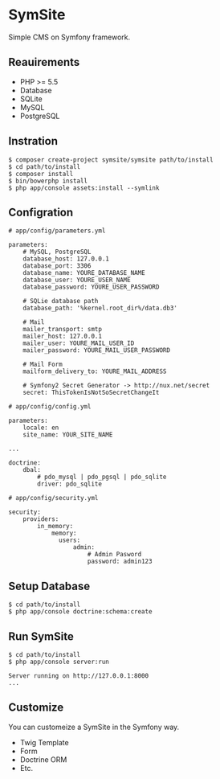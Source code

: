 SymSite
=======

Simple CMS on Symfony framework.

## Reauirements
- PHP >= 5.5
- Database
 - SQLite
 - MySQL
 - PostgreSQL

## Instration
```
$ composer create-project symsite/symsite path/to/install
$ cd path/to/install
$ composer install
$ bin/bowerphp install
$ php app/console assets:install --symlink
```

## Configration
```
# app/config/parameters.yml

parameters:
    # MySQL, PostgreSQL
    database_host: 127.0.0.1
    database_port: 3306
    database_name: YOURE_DATABASE_NAME
    database_user: YOURE_USER_NAME
    database_password: YOURE_USER_PASSWORD

    # SQLie database path
    database_path: '%kernel.root_dir%/data.db3'

    # Mail
    mailer_transport: smtp
    mailer_host: 127.0.0.1
    mailer_user: YOURE_MAIL_USER_ID
    mailer_password: YOURE_MAIL_USER_PASSWORD

    # Mail Form
    mailform_delivery_to: YOURE_MAIL_ADDRESS

    # Symfony2 Secret Generator -> http://nux.net/secret
    secret: ThisTokenIsNotSoSecretChangeIt
```

```
# app/config/config.yml

parameters:
    locale: en
    site_name: YOUR_SITE_NAME

...

doctrine:
    dbal:
        # pdo_mysql | pdo_pgsql | pdo_sqlite
        driver: pdo_sqlite

```

```
# app/config/security.yml

security:
    providers:
        in_memory:
            memory:
              users:
                  admin:
                      # Admin Pasword
                      password: admin123
```


## Setup Database
```
$ cd path/to/install
$ php app/console doctrine:schema:create
```

## Run SymSite
```
$ cd path/to/install
$ php app/console server:run

Server running on http://127.0.0.1:8000
...
```

## Customize

You can customeize a SymSite in the Symfony way.
- Twig Template
- Form
- Doctrine ORM
- Etc.

